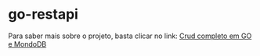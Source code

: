 ﻿# go-restapi

Para saber mais sobre o projeto, basta clicar no link: [Crud completo em GO e MondoDB](https://imasters.com.br/back-end/criando-um-crud-completo-com-go-e-mongodb)
